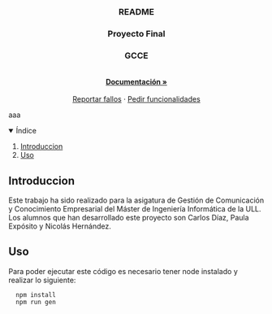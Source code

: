 <br />
<p align="center">

  <h3 align="center"> README </h3>
  <h3 align="center"> Proyecto Final </h3>
  <h3 align="center"> GCCE </h3>

  <p align="center">
    <br />
    <a href="https://github.com/PaulaExposito/GCCE"><strong>Documentación »</strong></a>
    <br />
    <br />
    <a href="https://github.com/PaulaExposito/GCCE/issues">Reportar fallos</a>
    ·
    <a href="https://github.com/PaulaExposito/GCCE/issues">Pedir funcionalidades</a>
  </p>
</p>

aaa

<!-- TABLE OF CONTENTS -->
<details open="open">
  <summary>Índice</summary>
  <ol>
    <li><a href="#introduccion">Introduccion</a></li>
    <li><a href="#uso">Uso</a></li>
</details>

  ## Introduccion
  Este trabajo ha sido realizado para la asigatura de Gestión de Comunicación y Conocimiento Empresarial del Máster de Ingeniería Informática de la ULL. Los alumnos que han desarrollado este proyecto son Carlos Díaz, Paula Expósito y Nicolás Hernández.
  
  ## Uso
  Para poder ejecutar este código es necesario tener node instalado y realizar lo siguiente:
  ```
    npm install
    npm run gen
  ```
